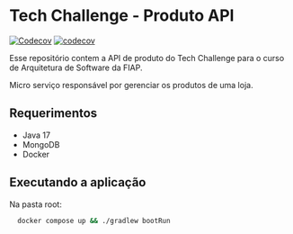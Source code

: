 # Tech Challenge - Produto API
[![Codecov](https://github.com/brazalc/tech-challenge-produto/actions/workflows/codecov.yml/badge.svg)](https://github.com/brazalc/tech-challenge-produto/actions/workflows/codecov.yml)
[![codecov](https://codecov.io/gh/brazalc/tech-challenge-pedido/graph/badge.svg?token=CGQ7D0FWHA)](https://codecov.io/gh/brazalc/tech-challenge-pedido)

Esse repositório contem a API de produto do Tech Challenge para o curso de Arquitetura de Software da FIAP.

Micro serviço responsável por gerenciar os produtos de uma loja.

## Requerimentos

- Java 17
- MongoDB
- Docker

## Executando a aplicação

Na pasta root:

  ```bash
    docker compose up && ./gradlew bootRun
  ```

